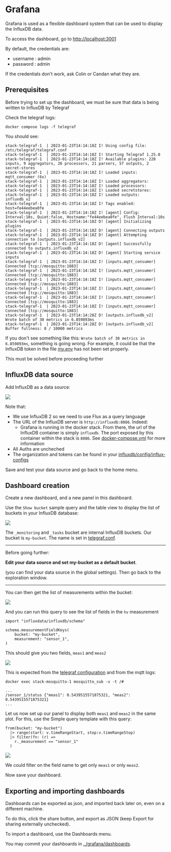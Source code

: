 # Grafana

Grafana is used as a flexible dashboard system that can be used to display 
the InfluxDB data.

To access the dashboard, go to [http://localhost:3001](http://localhost:3001)

By default, the credentials are:

* username : admin
* password : admin 

If the credentials don't work, ask Colin or Candan what they are. 

## Prerequisites

Before trying to set up the dashboard, we must be sure that data is being written
to InfluxDB by Telegraf

Check the telegraf logs:

```shell
docker compose logs -f telegraf
```

You should see: 

```shell
stack-telegraf-1  | 2023-01-23T14:14:18Z I! Using config file: /etc/telegraf/telegraf.conf
stack-telegraf-1  | 2023-01-23T14:14:18Z I! Starting Telegraf 1.25.0
stack-telegraf-1  | 2023-01-23T14:14:18Z I! Available plugins: 228 inputs, 9 aggregators, 26 processors, 21 parsers, 57 outputs, 2 secret-stores
stack-telegraf-1  | 2023-01-23T14:14:18Z I! Loaded inputs: mqtt_consumer (6x)
stack-telegraf-1  | 2023-01-23T14:14:18Z I! Loaded aggregators: 
stack-telegraf-1  | 2023-01-23T14:14:18Z I! Loaded processors: 
stack-telegraf-1  | 2023-01-23T14:14:18Z I! Loaded secretstores: 
stack-telegraf-1  | 2023-01-23T14:14:18Z I! Loaded outputs: influxdb_v2
stack-telegraf-1  | 2023-01-23T14:14:18Z I! Tags enabled: host=fe44eebea0fe
stack-telegraf-1  | 2023-01-23T14:14:18Z I! [agent] Config: Interval:10s, Quiet:false, Hostname:"fe44eebea0fe", Flush Interval:10s
stack-telegraf-1  | 2023-01-23T14:14:18Z D! [agent] Initializing plugins
stack-telegraf-1  | 2023-01-23T14:14:18Z D! [agent] Connecting outputs
stack-telegraf-1  | 2023-01-23T14:14:18Z D! [agent] Attempting connection to [outputs.influxdb_v2]
stack-telegraf-1  | 2023-01-23T14:14:18Z D! [agent] Successfully connected to outputs.influxdb_v2
stack-telegraf-1  | 2023-01-23T14:14:18Z D! [agent] Starting service inputs
stack-telegraf-1  | 2023-01-23T14:14:18Z I! [inputs.mqtt_consumer] Connected [tcp://mosquitto:1883]
stack-telegraf-1  | 2023-01-23T14:14:18Z I! [inputs.mqtt_consumer] Connected [tcp://mosquitto:1883]
stack-telegraf-1  | 2023-01-23T14:14:18Z I! [inputs.mqtt_consumer] Connected [tcp://mosquitto:1883]
stack-telegraf-1  | 2023-01-23T14:14:18Z I! [inputs.mqtt_consumer] Connected [tcp://mosquitto:1883]
stack-telegraf-1  | 2023-01-23T14:14:18Z I! [inputs.mqtt_consumer] Connected [tcp://mosquitto:1883]
stack-telegraf-1  | 2023-01-23T14:14:18Z I! [inputs.mqtt_consumer] Connected [tcp://mosquitto:1883]
stack-telegraf-1  | 2023-01-23T14:14:28Z D! [outputs.influxdb_v2] Wrote batch of 30 metrics in 6.859893ms
stack-telegraf-1  | 2023-01-23T14:14:28Z D! [outputs.influxdb_v2] Buffer fullness: 0 / 10000 metrics
```

If you don't see something like this: `Wrote batch of 30 metrics in 6.859893ms`, 
something is going wrong. For example, it could be that the InfluxDB token in the file 
[my.env](my.env) has not been set properly. 

This must be solved before proceeding further 

## InfluxDB data source

Add InfluxDB as a data source: 

![](images/grafana/influxdb_data_source.png)

Note that: 

* We use InfluxDB 2 so we need to use Flux as a query language
* The URL of the InfluxDB server is `http://influxdb:8086`. Indeed: 
  * Grafana is running in the docker stack. From there, the url of the InfluxDB 
container is simply `influxdb`. The port exposed by this container within the stack
is `8086`. See [docker-compose.yml](docker-compose.yml) for more information
* All Auths are uncheched
* The organization and tokens can be found in your [influxdb/config/influx-configs](influxdb/config/influx-configs)

Save and test your data source and go back to the home menu. 

## Dashboard creation 

Create a new dashboard, and a new panel in this dashboard.

Use the `Show bucket` sample query and the table view to display the list of 
buckets in your InfluxDB database: 

![](images/grafana/influxdb_show_buckets.png)

The `_monitoring` and `_tasks` bucket are internal InfluxDB buckets. 
Our bucket is `my-bucket`. The name is set in [telegraf.conf](telegraf/telegraf.conf).

---
Before going further: 

**Edit your data source and set my-bucket as a default bucket**.

(you can find your data source in the global settings). 
Then go back to the exploration window.

---

You can then get the list of measurements within the bucket: 

![](images/grafana/influxdb_measurements.png)

And you can run this query to see the list of fields in the `hv`
measurement

```flow js
import "influxdata/influxdb/schema"

schema.measurementFieldKeys(
    bucket: "my-bucket",
    measurement: "sensor_1",
)
```

This should give you two fields, `meas1` and `meas2`

![](images/grafana/influxdb_fields.png)

This is expected from the [telegraf configuration](telegraf/telegraf.conf) 
and from the mqtt logs: 

```shell
docker exec stack-mosquitto-1 mosquitto_sub -v -t /#
```

```shell
...
/sensor_1/status {"meas1": 0.5439515571875321, "meas2": 0.5439515571875321}
...
```

Let us now set up our panel to display both `meas1` and `meas2`
in the same plot. For this, use the Simple query template with this query: 

```shell
from(bucket: "my-bucket")
  |> range(start: v.timeRangeStart, stop:v.timeRangeStop)
  |> filter(fn: (r) =>
    r._measurement == "sensor_1" 
  )
```

![](images/grafana/panel.png)

We could filter on the field name to get only `meas1` or only `meas2`.

Now save your dashboard. 

## Exporting and importing dashboards

Dashboards can be exported as json, and imported back later on, 
even on a different machine. 

To do this, click the share button, and export as JSON 
(keep Export for sharing externally unchecked). 

To import a dashboard, use the Dashboards menu. 

You may commit your dashboards in [../grafana/dashboards](../grafana/dashboards).


